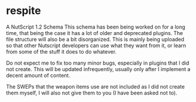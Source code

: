 # respite
A NutScript 1.2 Schema
This schema has been being worked on for a long time, that being the case it has a lot of older and deprecated plugins. The file structure will also be a bit disorganized.
This is mainly being uploaded so that other Nutscript developers can use what they want from it, or learn from some of the stuff it does to do whatever. 

Do not expect me to fix too many minor bugs, especially in plugins that I did not create. This will be updated infrequently, usually only after I implement a decent amount of content.

The SWEPs that the weapon items use are not included as I did not create them myself, I will also not give them to you (I have been asked not to).
